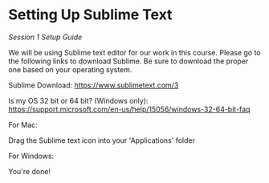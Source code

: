 # Setting Up Sublime Text
*Session 1 Setup Guide*

We will be using Sublime text editor for our work in this course. Please go to the following links to download Sublime. Be sure to download the proper one based on your operating system.

Sublime Download: https://www.sublimetext.com/3

Is my OS 32 bit or 64 bit? (Windows only): https://support.microsoft.com/en-us/help/15056/windows-32-64-bit-faq

For Mac:

Drag the Sublime text icon into your 'Applications' folder

For Windows:

You're done!

